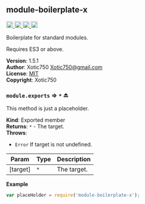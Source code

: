 <a name="module_module-boilerplate-x"></a>

## module-boilerplate-x
<a href="https://travis-ci.org/Xotic750/module-boilerplate-x"
title="Travis status">
<img
src="https://travis-ci.org/Xotic750/module-boilerplate-x.svg?branch=master"
alt="Travis status" height="18">
</a>
<a href="https://david-dm.org/Xotic750/module-boilerplate-x"
title="Dependency status">
<img src="https://david-dm.org/Xotic750/module-boilerplate-x.svg"
alt="Dependency status" height="18"/>
</a>
<a
href="https://david-dm.org/Xotic750/module-boilerplate-x#info=devDependencies"
title="devDependency status">
<img src="https://david-dm.org/Xotic750/module-boilerplate-x/dev-status.svg"
alt="devDependency status" height="18"/>
</a>
<a href="https://badge.fury.io/js/module-boilerplate-x" title="npm version">
<img src="https://badge.fury.io/js/module-boilerplate-x.svg"
alt="npm version" height="18">
</a>

Boilerplate for standard modules.

Requires ES3 or above.

**Version**: 1.5.1  
**Author**: Xotic750 <Xotic750@gmail.com>  
**License**: [MIT](&lt;https://opensource.org/licenses/MIT&gt;)  
**Copyright**: Xotic750  
<a name="exp_module_module-boilerplate-x--module.exports"></a>

### `module.exports` ⇒ <code>\*</code> ⏏
This method is just a placeholder.

**Kind**: Exported member  
**Returns**: <code>\*</code> - The target.  
**Throws**:

- <code>Error</code> If target is not undefined.


| Param | Type | Description |
| --- | --- | --- |
| [target] | <code>\*</code> | The target. |

**Example**  
```js
var placeHolder = require('module-boilerplate-x');
```

